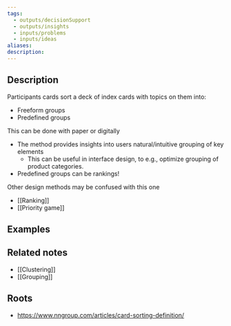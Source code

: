 ```yaml
---
tags:
  - outputs/decisionSupport
  - outputs/insights
  - inputs/problems
  - inputs/ideas
aliases: 
description:
---
```


## Description
Participants cards sort a deck of index cards with topics on them into: 
- Freeform groups
- Predefined groups 

This can be done with paper or digitally 

- The method provides insights into users natural/intuitive grouping of key elements
	- This can be useful in interface design, to e.g., optimize grouping of product categories. 
- Predefined groups can be rankings! 


Other design methods may be confused with this one
- [[Ranking]]
- [[Priority game]]
## Examples 


## Related notes 
- [[Clustering]]
- [[Grouping]]
## Roots
- https://www.nngroup.com/articles/card-sorting-definition/